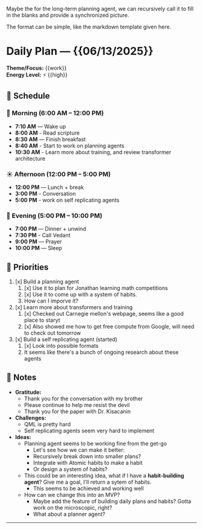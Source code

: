 Maybe the for the long-term planning agent, 
we can recursively call it to fill in the blanks
and provide a synchronized picture. 

The format can be simple, like the markdown template given here.



# Daily Plan — {{06/13/2025}}

**Theme/Focus:** {{work}}  
**Energy Level:** ⚡ {{high}}  

## 📅 Schedule
### 🌅 Morning (6:00 AM – 12:00 PM)
- **7:10 AM** — Wake up
- **8:00 AM** - Read scripture
- **8:30 AM** — Finish breakfast 
- **8:40 AM** - Start to work on planning agents
- **10:30 AM** - Learn more about training, and review transformer architecture

### ☀️ Afternoon (12:00 PM – 5:00 PM)
- **12:00 PM** — Lunch + break  
- **3:00 PM** - Conversation
- **5:00 PM** - work on self replicating agents

### 🌙 Evening (5:00 PM – 10:00 PM)
- **7:00 PM** — Dinner + unwind  
- **7:30 PM** - Call Vedant
- **9:00 PM** — Prayer 
- **10:00 PM** — Sleep  

## 🎯 Priorities
1. [x] Build a planning agent
   1. [x] Use it to plan for Jonathan learning math competitions 
   2. [x] Use it to come up with a system of habits.
   3. How can I imporve it?
2. [x] Learn more about transformers and training
   1. [x] Checked out Carnegie mellon's webpage, seems like a good place to staryt
   2. [x] Also showed me how to get free compute from Google, will need to check out tomorrow
3. [x] Build a self replicating agent (started)
   1. [x] Look into possible formats 
   2. It seems like there's a bunch of ongoing research about these agents

## 📝 Notes
- **Gratitude:** 
  - Thank you for the conversation with my brother
  - Please continue to help me resist the devil
  - Thank you for the paper with Dr. Kisacanin
- **Challenges:** 
  - QML is pretty hard 
  - Self replicating agents seem very hard to implement
- **Ideas:** 
  - Planning agent seems to be working fine from the get-go 
    - Let's see how we can make it better:
    - Recursively break down into smaller plans? 
    - Integrate with Atomic habits to make a habit
    - Or design a system of habits?
  - This could be an interesting idea, what if I have a **habit-building agent**? Give me a goal, I'll return a sytem of habits. 
    - This seems to be achieved and working well
  - How can we change this into an MVP?
    - Maybe add the feature of building daily plans and habits? Gotta work on the microscopic, right?
    - What about a planner agent? 
      

---